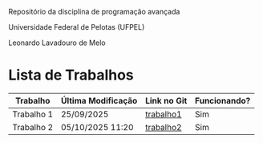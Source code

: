 Repositório da disciplina de programação avançada

Universidade Federal de Pelotas (UFPEL)

Leonardo Lavadouro de Melo

# Lista de Trabalhos

| Trabalho      | Última Modificação | Link no Git | Funcionando? |
|---------------|-----------------|-------------|--------------|
| Trabalho 1    | 25/09/2025       | [trabalho1](Trabalho%201/) | Sim |
| Trabalho 2    | 05/10/2025 11:20| [trabalho2](Trabalho%202/) | Sim |
